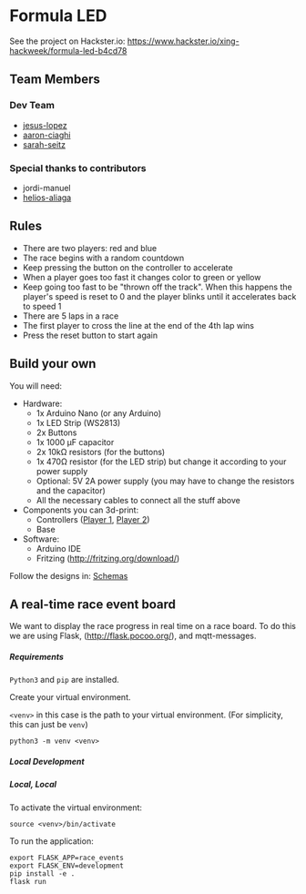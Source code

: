 # Formula LED

See the project on Hackster.io: https://www.hackster.io/xing-hackweek/formula-led-b4cd78

## Team Members

### Dev Team

* [jesus-lopez](https://github.com/jesuslg123)
* [aaron-ciaghi](https://github.com/aaronsama)
* [sarah-seitz](https://github.com/SarahNox)

### Special thanks to contributors

* jordi-manuel
* [helios-aliaga](https://github.com/heliosam)

## Rules

* There are two players: red and blue
* The race begins with a random countdown
* Keep pressing the button on the controller to accelerate
* When a player goes too fast it changes color to green or yellow
* Keep going too fast to be "thrown off the track". When this happens the player's speed is reset to 0 and the player blinks until it accelerates back to speed 1
* There are 5 laps in a race
* The first player to cross the line at the end of the 4th lap wins
* Press the reset button to start again

## Build your own

You will need:

* Hardware:
  * 1x Arduino Nano (or any Arduino)
  * 1x LED Strip (WS2813)
  * 2x Buttons
  * 1x 1000 µF capacitor
  * 2x 10kΩ resistors (for the buttons)
  * 1x 470Ω resistor (for the LED strip) but change it according to your power supply
  * Optional: 5V 2A power supply (you may have to change the resistors and the capacitor)
  * All the necessary cables to connect all the stuff above
* Components you can 3d-print:
  * Controllers ([Player 1](https://source.xing.com/hackweek/arduino-led-racing/blob/master/3D/Player%201.stl), [Player 2](https://source.xing.com/hackweek/arduino-led-racing/blob/master/3D/Player%202.stl))
  * Base
* Software:
  * Arduino IDE
  * Fritzing (http://fritzing.org/download/)

Follow the designs in: [Schemas](./Schemas)

## A real-time race event board

We want to display the race progress in real time on a race board. To do this we are using Flask, (http://flask.pocoo.org/), and mqtt-messages.

##### Requirements

`Python3` and `pip` are installed.

Create your virtual environment.

`<venv>` in this case is the path to your virtual environment. (For simplicity, this can just be `venv`)

```
python3 -m venv <venv>
```

##### Local Development

##### Local, Local

To activate the virtual environment:

```
source <venv>/bin/activate
```

To run the application:

```
export FLASK_APP=race_events
export FLASK_ENV=development
pip install -e .
flask run
```
